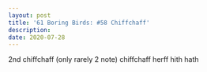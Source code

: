 ```yaml
---
layout: post
title: '61 Boring Birds: #58 Chiffchaff'
description:
date: 2020-07-28
---
```



2nd chiffchaff (only rarely 2 note) chiffchaff herff hith hath
